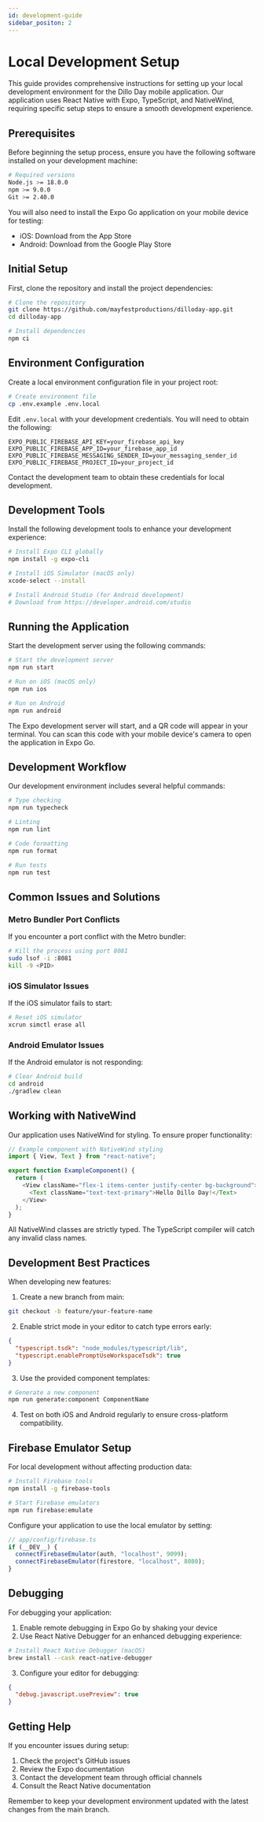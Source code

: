 ```yaml
---
id: development-guide
sidebar_positon: 2
---
```


# Local Development Setup

This guide provides comprehensive instructions for setting up your local development environment for the Dillo Day mobile application. Our application uses React Native with Expo, TypeScript, and NativeWind, requiring specific setup steps to ensure a smooth development experience.

## Prerequisites

Before beginning the setup process, ensure you have the following software installed on your development machine:

```bash
# Required versions
Node.js >= 18.0.0
npm >= 9.0.0
Git >= 2.40.0
```

You will also need to install the Expo Go application on your mobile device for testing:

- iOS: Download from the App Store
- Android: Download from the Google Play Store

## Initial Setup

First, clone the repository and install the project dependencies:

```bash
# Clone the repository
git clone https://github.com/mayfestproductions/dilloday-app.git
cd dilloday-app

# Install dependencies
npm ci
```

## Environment Configuration

Create a local environment configuration file in your project root:

```bash
# Create environment file
cp .env.example .env.local
```

Edit `.env.local` with your development credentials. You will need to obtain the following:

```plaintext
EXPO_PUBLIC_FIREBASE_API_KEY=your_firebase_api_key
EXPO_PUBLIC_FIREBASE_APP_ID=your_firebase_app_id
EXPO_PUBLIC_FIREBASE_MESSAGING_SENDER_ID=your_messaging_sender_id
EXPO_PUBLIC_FIREBASE_PROJECT_ID=your_project_id
```

Contact the development team to obtain these credentials for local development.

## Development Tools

Install the following development tools to enhance your development experience:

```bash
# Install Expo CLI globally
npm install -g expo-cli

# Install iOS Simulator (macOS only)
xcode-select --install

# Install Android Studio (for Android development)
# Download from https://developer.android.com/studio
```

## Running the Application

Start the development server using the following commands:

```bash
# Start the development server
npm run start

# Run on iOS (macOS only)
npm run ios

# Run on Android
npm run android
```

The Expo development server will start, and a QR code will appear in your terminal. You can scan this code with your mobile device's camera to open the application in Expo Go.

## Development Workflow

Our development environment includes several helpful commands:

```bash
# Type checking
npm run typecheck

# Linting
npm run lint

# Code formatting
npm run format

# Run tests
npm run test
```

## Common Issues and Solutions

### Metro Bundler Port Conflicts

If you encounter a port conflict with the Metro bundler:

```bash
# Kill the process using port 8081
sudo lsof -i :8081
kill -9 <PID>
```

### iOS Simulator Issues

If the iOS simulator fails to start:

```bash
# Reset iOS simulator
xcrun simctl erase all
```

### Android Emulator Issues

If the Android emulator is not responding:

```bash
# Clear Android build
cd android
./gradlew clean
```

## Working with NativeWind

Our application uses NativeWind for styling. To ensure proper functionality:

```typescript
// Example component with NativeWind styling
import { View, Text } from "react-native";

export function ExampleComponent() {
  return (
    <View className="flex-1 items-center justify-center bg-background">
      <Text className="text-text-primary">Hello Dillo Day!</Text>
    </View>
  );
}
```

All NativeWind classes are strictly typed. The TypeScript compiler will catch any invalid class names.

## Development Best Practices

When developing new features:

1. Create a new branch from main:

```bash
git checkout -b feature/your-feature-name
```

2. Enable strict mode in your editor to catch type errors early:

```json
{
  "typescript.tsdk": "node_modules/typescript/lib",
  "typescript.enablePromptUseWorkspaceTsdk": true
}
```

3. Use the provided component templates:

```bash
# Generate a new component
npm run generate:component ComponentName
```

4. Test on both iOS and Android regularly to ensure cross-platform compatibility.

## Firebase Emulator Setup

For local development without affecting production data:

```bash
# Install Firebase tools
npm install -g firebase-tools

# Start Firebase emulators
npm run firebase:emulate
```

Configure your application to use the local emulator by setting:

```typescript
// app/config/firebase.ts
if (__DEV__) {
  connectFirebaseEmulator(auth, "localhost", 9099);
  connectFirebaseEmulator(firestore, "localhost", 8080);
}
```

## Debugging

For debugging your application:

1. Enable remote debugging in Expo Go by shaking your device
2. Use React Native Debugger for an enhanced debugging experience:

```bash
# Install React Native Debugger (macOS)
brew install --cask react-native-debugger
```

3. Configure your editor for debugging:

```json
{
  "debug.javascript.usePreview": true
}
```

## Getting Help

If you encounter issues during setup:

1. Check the project's GitHub issues
2. Review the Expo documentation
3. Contact the development team through official channels
4. Consult the React Native documentation

Remember to keep your development environment updated with the latest changes from the main branch.
